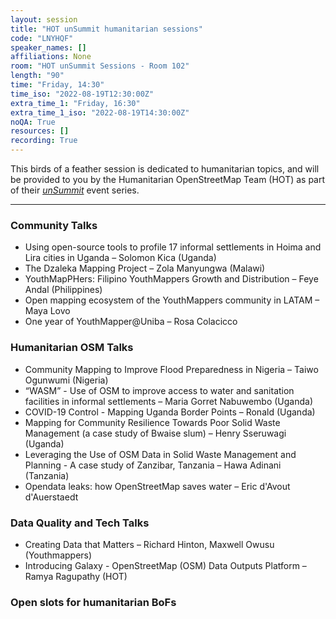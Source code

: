 ```yaml
---
layout: session
title: "HOT unSummit humanitarian sessions"
code: "LNYHQF"
speaker_names: []
affiliations: None
room: "HOT unSummit Sessions - Room 102"
length: "90"
time: "Friday, 14:30"
time_iso: "2022-08-19T12:30:00Z"
extra_time_1: "Friday, 16:30"
extra_time_1_iso: "2022-08-19T14:30:00Z"
noQA: True
resources: []
recording: True
---
```


This birds of a feather session is dedicated to humanitarian topics, and will be provided to you by the Humanitarian OpenStreetMap Team (HOT) as part of their [_unSummit_](https://unsummit.hotosm.org/) event series.

<hr>

### Community Talks

* Using open-source tools to profile 17 informal settlements in Hoima and Lira cities in Uganda – Solomon Kica (Uganda)
* The Dzaleka Mapping Project – Zola Manyungwa (Malawi)
* YouthMapPHers: Filipino YouthMappers Growth and Distribution – Feye Andal (Philippines)
* Open mapping ecosystem of the YouthMappers community in LATAM – Maya Lovo
* One year of YouthMapper@Uniba – Rosa Colacicco

### Humanitarian OSM Talks

* Community Mapping to Improve Flood Preparedness in Nigeria – Taiwo Ogunwumi (Nigeria)
* “WASM” - Use of OSM to improve access to water and sanitation facilities in informal settlements – Maria Gorret Nabuwembo (Uganda)
* COVID-19 Control - Mapping Uganda Border Points – Ronald (Uganda)
* Mapping for Community Resilience Towards Poor Solid Waste Management (a case study of Bwaise slum) – Henry Sseruwagi (Uganda)
* Leveraging the Use of OSM Data in Solid Waste Management and Planning - A case study of Zanzibar, Tanzania – Hawa Adinani (Tanzania)
* Opendata leaks: how OpenStreetMap saves water – Eric d'Avout d'Auerstaedt

### Data Quality and Tech Talks

* Creating Data that Matters – Richard Hinton, Maxwell Owusu (Youthmappers)
* Introducing Galaxy - OpenStreetMap (OSM) Data Outputs Platform – Ramya Ragupathy (HOT)

### Open slots for humanitarian BoFs

